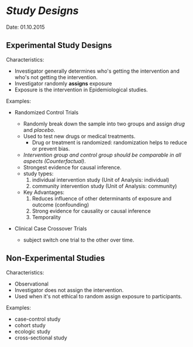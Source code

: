 # *Study Designs*

Date: 01.10.2015

## Experimental Study Designs

Characteristics:
* Investigator generally determines who's getting the intervention and who's not getting the intervention.
* Investigator randomly **assigns** exposure
* Exposure is the intervention in Epidemiological studies.


Examples:
* Randomized Control Trials
    - Randomly break down the sample into two groups and assign *drug* and *placebo*.
    - Used to test new drugs or medical treatments.
        - Drug or treatment is randomized: randomization helps to reduce or prevent bias.
    - *Intervention group and control group should be comparable in all aspects (Counterfactual)*.
    - Strongest evidence for causal inference.
    - study types:
        1. individual intervention study (Unit of Analysis: individual)
        2. community intervention study (Unit of Analysis: community)
    - Key Advantages:
        1. Reduces influence of other determinants of exposure and outcome (confounding)
        2. Strong evidence for causality or causal inference
        3. Temporality

* Clinical Case Crossover Trials
    - subject switch one trial to the other over time.


## Non-Experimental Studies

Characteristics:
* Observational
* Investigator does not assign the intervention.
* Used when it's not ethical to random assign exposure to participants.


Examples:
* case-control study
* cohort study
* ecologic study
* cross-sectional study

